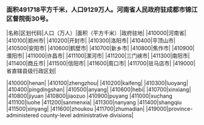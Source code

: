 <!--
 * @Author: vigne 1186963387@qq.com
 * @Date: 2022-09-27 12:06:12
 * @LastEditors: vigne 1186963387@qq.com
 * @LastEditTime: 2022-10-11 16:48:39
 * @FilePath: /cooking-menu/src/views/asia/eastAsia/china/components/henanProvince/readme.md
 * @Description: 这是默认设置,请设置`customMade`, 打开koroFileHeader查看配置 进行设置: https://github.com/OBKoro1/koro1FileHeader/wiki/%E9%85%8D%E7%BD%AE
-->
### 面积491718平方千米，人口9129万人。河南省人民政府驻成都市锦江区督院街30号。
<!-- ||||| -->
|名称|区划代码|人口（万人）|面积（平方千米）|政府驻地|
|410000|河南省|
|410100|郑州市|
|410200|开封市|
|410300|洛阳市|
|410400|平顶山市|
|410500|安阳市|
|410600|鹤壁市|
|410700|新乡市|
|410800|焦作市|
|410900|濮阳市|
|411000|许昌市|
|411100|漯河市|
|411200|三门峡市|
|411300|南阳市|
|411400|商丘市|
|411500|信阳市|
|411600|周口市|
|411700|驻马店市|
|419000|省直辖县级行政区划|

|410000|henan|
|410100|zhengzhou|
|410200|kaifeng|
|410300|luoyang|
|410400|pingdingshan|
|410500|anyang|
|410600|hebi|
|410700|xinxiang|
|410800|jiyuan
|410800|jiaozuo
|410900|puyang
|411000|xuchang
|411100|luohe
|411200|sanmenxia|
|411300|nanyang
|411400|shangqiu
|411500|xinyang|
|411600|zhoukou
|411700|zhumadian|
|419000|province-administered county-level administrative divisions|





